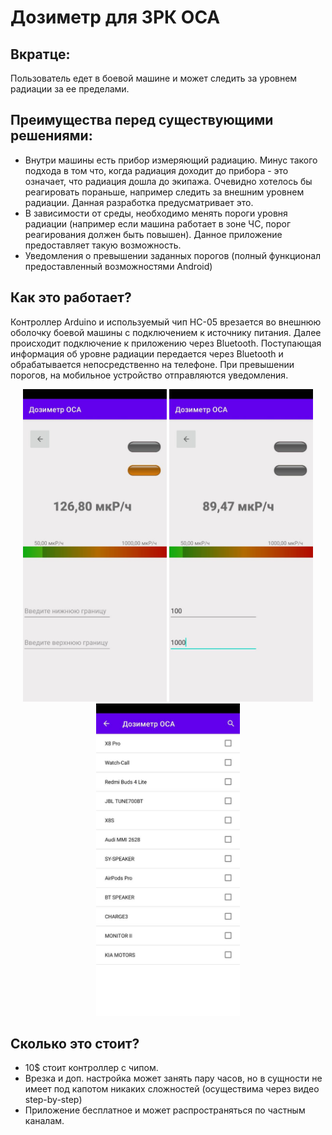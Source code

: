 # Дозиметр для ЗРК ОСА

Вкратце:
---
Пользователь едет в боевой машине и может следить за уровнем радиации за ее пределами.

Преимущества перед существующими решениями:
---
+ Внутри машины есть прибор измеряющий радиацию. Минус такого подхода в том что, когда радиация доходит до прибора - это означает, что радиация дошла до экипажа. Очевидно хотелось бы реагировать пораньше, например следить за внешним уровнем радиации. Данная разработка предусматривает это.
+ В зависимости от среды, необходимо менять пороги уровня радиации (например если машина работает в зоне ЧС, порог реагирования должен быть повышен). Данное приложение предоставляет такую возможность.  
+ Уведомления о превышении заданных порогов (полный функционал предоставленный возможностями Android)

Как это работает?
---
Контроллер Arduino и используемый чип HC-05 врезается во внешнюю оболочку боевой машины с подключением к источнику питания. Далее происходит подключение к приложению через Bluetooth. Поступающая информация об уровне радиации передается через Bluetooth и обрабатывается непосредственно на телефоне. При превышении порогов, на мобильное устройство отправляются уведомления.
<p align="center">
  <img height="500" alt="Image 1" src="https://github.com/GabellaJhonson/BTDozimetr/blob/main/photo/doz_main.jpg">
  <img height="500" alt="Image 2" src="https://github.com/GabellaJhonson/BTDozimetr/blob/main/photo/doz_lim.jpg">
  <img height="500" alt="Image 3" src="https://github.com/GabellaJhonson/BTDozimetr/blob/main/photo/doz_bt_list.jpg">
</p>

Сколько это стоит?
---
+ 10$ стоит контроллер с чипом.
+ Врезка и доп. настройка может занять пару часов, но в сущности не имеет под капотом никаких сложностей (осуществима через видео step-by-step)
+ Приложение бесплатное и может распространяться по частным каналам. 


